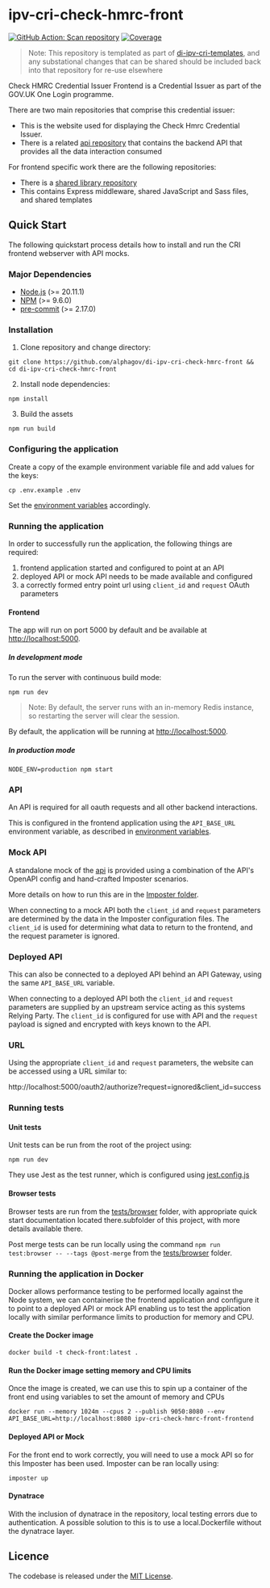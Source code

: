 # ipv-cri-check-hmrc-front

[![GitHub Action: Scan repository](https://github.com/govuk-one-login/ipv-cri-check-hmrc-front/actions/workflows/scan-repo.yml/badge.svg?branch=main)](https://github.com/govuk-one-login/ipv-cri-check-hmrc-front/actions/workflows/scan-repo.yml?query=branch%3Amain)
[![Coverage](https://sonarcloud.io/api/project_badges/measure?project=ipv-cri-check-hmrc-front&metric=coverage)](https://sonarcloud.io/summary/overall?id=ipv-cri-check-hmrc-front)

> Note: This repository is templated as part of [di-ipv-cri-templates](https://github.com/alphagov/di-ipv-cri-templates), and any substational changes that can be shared should be included back into that repository for re-use elsewhere

Check HMRC Credential Issuer Frontend is a Credential Issuer as part of the GOV.UK One Login programme.

There are two main repositories that comprise this credential issuer:

- This is the website used for displaying the Check Hmrc Credential Issuer.
- There is a related [api repository](https://github.com/alphagov/di-ipv-cri-check-hmrc-api) that contains the backend API that provides all the data interaction consumed

For frontend specific work there are the following repositories:

- There is a [shared library repository](https://github.com/alphagov/di-ipv-cri-common-express)
- This contains Express middleware, shared JavaScript and Sass files, and shared templates

## Quick Start

The following quickstart process details how to install and run the CRI frontend webserver with API mocks.

### Major Dependencies

- [Node.js](https://nodejs.org/en/) (>= 20.11.1)
- [NPM](https://www.npmjs.com/) (>= 9.6.0)
- [pre-commit](https://pre-commit.com/) (>= 2.17.0)

### Installation

1. Clone repository and change directory:

```
git clone https://github.com/alphagov/di-ipv-cri-check-hmrc-front && cd di-ipv-cri-check-hmrc-front
```

2. Install node dependencies:

```
npm install
```

3. Build the assets

```
npm run build
```

### Configuring the application

Create a copy of the example environment variable file and add values for the keys:

```
cp .env.example .env
```

Set the [environment variables](./environment-variables.md) accordingly.

### Running the application

In order to successfully run the application, the following things are required:

1. frontend application started and configured to point at an API
2. deployed API or mock API needs to be made available and configured
3. a correctly formed entry point url using `client_id` and `request` OAuth parameters

#### Frontend

The app will run on port 5000 by default and be available at [http://localhost:5000](http://localhost:5000).

##### In development mode

To run the server with continuous build mode:

```
npm run dev
```

> Note: By default, the server runs with an in-memory Redis instance, so restarting the server will clear the session.

By default, the application will be running at [http://localhost:5000](http://localhost:5000).

##### In production mode

```
NODE_ENV=production npm start
```

### API

An API is required for all oauth requests and all other backend interactions.

This is configured in the frontend application using the `API_BASE_URL` environment variable, as described in [environment variables](./environment-variables.md).

### Mock API

A standalone mock of the [api](https://github.com/alphagov/di-ipv-cri-check-hmrc-api) is provided using a combination of the API's OpenAPI config and hand-crafted Imposter scenarios.

More details on how to run this are in the [Imposter folder](./tests/imposter/).

When connecting to a mock API both the `client_id` and `request` parameters are determined by the data in the Imposter configuration files. The `client_id` is used for determining what data to return to the frontend, and the request parameter is ignored.

### Deployed API

This can also be connected to a deployed API behind an API Gateway, using the same `API_BASE_URL` variable.

When connecting to a deployed API both the `client_id` and `request` parameters are supplied by an upstream service acting as this systems Relying Party. The `client_id` is configured for use with API and the `request` payload is signed and encrypted with keys known to the API.

### URL

Using the appropriate `client_id` and `request` parameters, the website can be accessed using a URL similar to:

http://localhost:5000/oauth2/authorize?request=ignored&client_id=success

### Running tests

#### Unit tests

Unit tests can be run from the root of the project using:

```
npm run dev
```

They use Jest as the test runner, which is configured using [jest.config.js](./jest.config.js)

#### Browser tests

Browser tests are run from the [tests/browser](./tests/browser/) folder, with appropriate quick start documentation located there.subfolder of this project, with more details available there.

Post merge tests can be run locally using the command `npm run test:browser -- --tags @post-merge` from the [tests/browser](./tests/browser/) folder.

### Running the application in Docker

Docker allows performance testing to be performed locally against the Node system, we can containerise the frontend application and configure it to point to a
deployed API or mock API enabling us to test the application locally with similar performance limits to production for memory and CPU.

#### Create the Docker image

```
docker build -t check-front:latest .
```

#### Run the Docker image setting memory and CPU limits

Once the image is created, we can use this to spin up a container of the front end using variables to set the
amount of memory and CPUs

```
docker run --memory 1024m --cpus 2 --publish 9050:8080 --env API_BASE_URL=http://localhost:8080 ipv-cri-check-hmrc-front-frontend
```

#### Deployed API or Mock

For the front end to work correctly, you will need to use a mock API so for this Imposter has been used. Imposter can be ran locally using:

```
imposter up
```

#### Dynatrace

With the inclusion of dynatrace in the repository, local testing errors due to authentication. A possible solution to this is to use
a local.Dockerfile without the dynatrace layer.

## Licence

The codebase is released under the [MIT License](./LICENSE).
